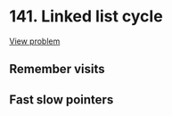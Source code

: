 # 141. Linked list cycle

[View problem](https://leetcode.com/problems/linked-list-cycle/)

## Remember visits

## Fast slow pointers
